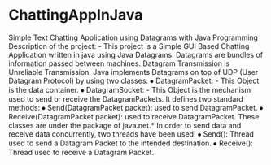 # ChattingAppInJava
Simple Text Chatting Application using Datagrams with Java Programming
Description of the project: - This project is a Simple GUI Based Chatting Application written in java using Java Datagrams. Datagrams are bundles of information passed between machines. Datagram Transmission is Unreliable Transmission. Java implements Datagrams on top of UDP (User Datagram Protocol) by using two classes:
⦁	DatagramPacket: - This Object is the data container. 
⦁	DatagramSocket: - This Object is the mechanism used to send or receive the DatagramPackets. It defines two standard methods:
⦁	Send(DatagramPacket packet): used to send DatagramPacket.
⦁	Receive(DatagramPacket packet): used to receive DatagramPacket.
These classes are under the package of java.net.* 
	In order to send data and receive data concurrently, two threads have been used:
⦁	Send(): Thread used to send a Datagram Packet to the intended destination.
⦁	Receive(): Thread used to receive a Datagram Packet.
